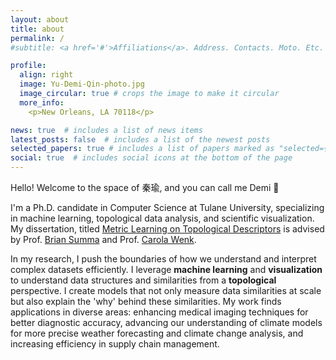 ```yaml
---
layout: about
title: about
permalink: /
#subtitle: <a href='#'>Affiliations</a>. Address. Contacts. Moto. Etc.

profile:
  align: right
  image: Yu-Demi-Qin-photo.jpg
  image_circular: true # crops the image to make it circular
  more_info: 
    <p>New Orleans, LA 70118</p>

news: true  # includes a list of news items
latest_posts: false  # includes a list of the newest posts
selected_papers: true # includes a list of papers marked as "selected={true}"
social: true  # includes social icons at the bottom of the page
---
```


Hello! Welcome to the space of 秦瑜, and you can call me Demi 👋

I'm a Ph.D. candidate in Computer Science at Tulane University, specializing in machine learning, topological data analysis, and scientific visualization. My dissertation, titled [Metric Learning on Topological Descriptors](https://www.canva.com/design/DAFNSh0oR60/j7udMbLvBw3E9MfwJKfgGA/view?utm_content=DAFNSh0oR60&utm_campaign=designshare&utm_medium=link&utm_source=publishsharelink#2) is advised by Prof. [Brian Summa](https://tulanevisgraphics.bitbucket.io/) and Prof. [Carola Wenk](https://www.cs.tulane.edu/~carola/).

 In my research, I push the boundaries of how we understand and interpret complex datasets efficiently. I leverage **machine learning** and **visualization** to understand data structures and similarities from a **topological** perspective. I create models that not only measure data similarities at scale but also explain the 'why' behind these similarities. My work finds applications in diverse areas: enhancing medical imaging techniques for better diagnostic accuracy, advancing our understanding of climate models for more precise weather forecasting and climate change analysis, and increasing efficiency in supply chain management.
